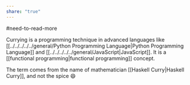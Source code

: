 ```yaml
---
share: "true"
---
```



#need-to-read-more

Currying is a programming technique in advanced languages like [[../../../../../general/Python Programming Language|Python Programming Language]] and [[../../../../../general/JavaScript|JavaScript]]. 
It is a [[functional programming|functional programming]] concept. 

The term comes from the name of mathematician [[Haskell Curry|Haskell Curry]], and not the spice 😄


